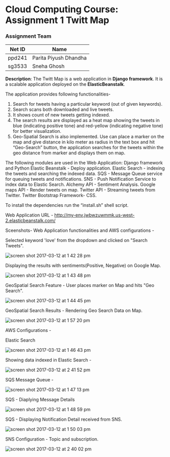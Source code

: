 # Cloud Computing Course: Assignment 1 Twitt Map

### Assignment Team

|Net ID | Name|
|----|----|
| ppd241 | Parita Piyush Dhandha
| sg3533 | Sneha Ghosh

**Description**:
The Twitt Map is a web application in **Django framework**. It is a scalable application deployed on the **ElasticBeanstalk**.

The application provides following functionalities-

1. Search for tweets having a particular keyword (out of given keywords).
2. Search scans both downloaded and live tweets.
3. It shows count of new tweets getting indexed.
4. The search results are displayed as a heat map showing the tweets in blue (indicating positive tone) and red-yellow (indicating negative tone) for better visualization. 
5. Geo-Spatial Search is also implemented. Use can place a marker on the map and give distance in kilo meter as radius in the text box and hit “Geo-Search” button, the application searches for the tweets within the geo distance from marker and displays them on map.

The following modules are used in the Web Application:
Django framework and Python
Elastic Beanstalk - Deploy application.
Elastic Search - indexing the tweets and searching the indexed data.
SQS - Message Queue service for queuing tweets and notifications.
SNS - Push Notification Service to index data to Elastic Search.
Alchemy API - Sentiment Analysis.
Google maps API - Render tweets on map.
Twitter API - Streaming tweets from Twitter.
Twitter Bootstrap Framework- CSS.

To install the dependencies run the “install.sh” shell script.

Web Application URL - http://my-env.jwbwzuwmmk.us-west-2.elasticbeanstalk.com/

Sceenshots-
Web Application functionalities and AWS configurations - 

Selected keyword 'love' from the dropdown and clicked on "Search Tweets".

![screen shot 2017-03-12 at 1 42 28 pm](https://cloud.githubusercontent.com/assets/22078080/23834422/9712b3ae-072c-11e7-82d9-4b304aa17d98.png)

Displaying the results with sentiments(Positive, Negative) on Google Map.

![screen shot 2017-03-12 at 1 43 48 pm](https://cloud.githubusercontent.com/assets/22078080/23834397/3c10a86c-072c-11e7-9c8b-eefe25d99536.png)

GeoSpatial Search Feature - User places marker on Map and hits "Geo Search".

![screen shot 2017-03-12 at 1 44 45 pm](https://cloud.githubusercontent.com/assets/22078080/23834395/3c0ff1d8-072c-11e7-84c4-c256e603b594.png)

GeoSpatial Search Results - Rendering Geo Search Data on Map.

![screen shot 2017-03-12 at 1 57 20 pm](https://cloud.githubusercontent.com/assets/22078080/23834393/3c0df482-072c-11e7-8c7d-3293ff61e9ac.png)

AWS Configurations - 

Elastic Search

![screen shot 2017-03-12 at 1 46 43 pm](https://cloud.githubusercontent.com/assets/22078080/23834654/76fb0f2c-0730-11e7-8d0d-168f48167121.png)

Showing data indexed in Elastic Search -

![screen shot 2017-03-12 at 2 41 52 pm](https://cloud.githubusercontent.com/assets/22078080/23834761/21e7ff48-0732-11e7-9b69-ef49c1b54b57.png)

SQS Message Queue - 

![screen shot 2017-03-12 at 1 47 13 pm](https://cloud.githubusercontent.com/assets/22078080/23834653/76fb1594-0730-11e7-9149-ae9729453f21.png)

SQS - Diaplying Message Details

![screen shot 2017-03-12 at 1 48 59 pm](https://cloud.githubusercontent.com/assets/22078080/23834652/76faa622-0730-11e7-9917-06a56ea68956.png)

SQS - Displaying Notification Detail received from SNS.

![screen shot 2017-03-12 at 1 50 03 pm](https://cloud.githubusercontent.com/assets/22078080/23834651/76fa53c0-0730-11e7-8586-99e919c0fbc5.png)

SNS Configuration - Topic and subscription.

![screen shot 2017-03-12 at 2 40 02 pm](https://cloud.githubusercontent.com/assets/22078080/23834742/e0e4ab5e-0731-11e7-999e-de946c175827.png)




